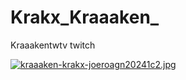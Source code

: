 # Krakx_Kraaaken_
Kraaakentwtv 
twitch

[![kraaaken-krakx-joeroagn20241c2.jpg](https://i.postimg.cc/3NjjBVHK/kraaaken-krakx-joeroagn20241c2.jpg)](https://postimg.cc/XBJyN2Jh)
